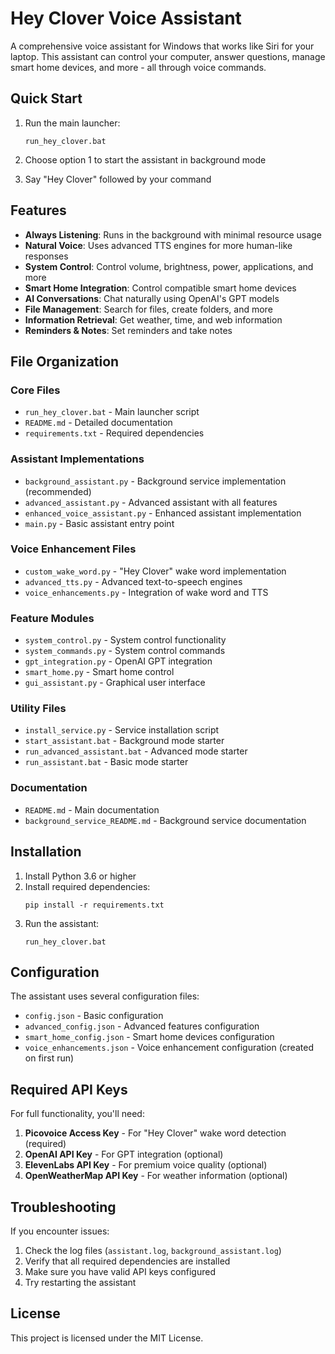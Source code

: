 # Hey Clover Voice Assistant

A comprehensive voice assistant for Windows that works like Siri for your laptop. This assistant can control your computer, answer questions, manage smart home devices, and more - all through voice commands.

## Quick Start

1. Run the main launcher:
   ```
   run_hey_clover.bat
   ```

2. Choose option 1 to start the assistant in background mode

3. Say "Hey Clover" followed by your command

## Features

- **Always Listening**: Runs in the background with minimal resource usage
- **Natural Voice**: Uses advanced TTS engines for more human-like responses
- **System Control**: Control volume, brightness, power, applications, and more
- **Smart Home Integration**: Control compatible smart home devices
- **AI Conversations**: Chat naturally using OpenAI's GPT models
- **File Management**: Search for files, create folders, and more
- **Information Retrieval**: Get weather, time, and web information
- **Reminders & Notes**: Set reminders and take notes

## File Organization

### Core Files
- `run_hey_clover.bat` - Main launcher script
- `README.md` - Detailed documentation
- `requirements.txt` - Required dependencies

### Assistant Implementations
- `background_assistant.py` - Background service implementation (recommended)
- `advanced_assistant.py` - Advanced assistant with all features
- `enhanced_voice_assistant.py` - Enhanced assistant implementation
- `main.py` - Basic assistant entry point

### Voice Enhancement Files
- `custom_wake_word.py` - "Hey Clover" wake word implementation
- `advanced_tts.py` - Advanced text-to-speech engines
- `voice_enhancements.py` - Integration of wake word and TTS

### Feature Modules
- `system_control.py` - System control functionality
- `system_commands.py` - System control commands
- `gpt_integration.py` - OpenAI GPT integration
- `smart_home.py` - Smart home control
- `gui_assistant.py` - Graphical user interface

### Utility Files
- `install_service.py` - Service installation script
- `start_assistant.bat` - Background mode starter
- `run_advanced_assistant.bat` - Advanced mode starter
- `run_assistant.bat` - Basic mode starter

### Documentation
- `README.md` - Main documentation
- `background_service_README.md` - Background service documentation

## Installation

1. Install Python 3.6 or higher
2. Install required dependencies:
   ```
   pip install -r requirements.txt
   ```
3. Run the assistant:
   ```
   run_hey_clover.bat
   ```

## Configuration

The assistant uses several configuration files:
- `config.json` - Basic configuration
- `advanced_config.json` - Advanced features configuration
- `smart_home_config.json` - Smart home devices configuration
- `voice_enhancements.json` - Voice enhancement configuration (created on first run)

## Required API Keys

For full functionality, you'll need:
1. **Picovoice Access Key** - For "Hey Clover" wake word detection (required)
2. **OpenAI API Key** - For GPT integration (optional)
3. **ElevenLabs API Key** - For premium voice quality (optional)
4. **OpenWeatherMap API Key** - For weather information (optional)

## Troubleshooting

If you encounter issues:
1. Check the log files (`assistant.log`, `background_assistant.log`)
2. Verify that all required dependencies are installed
3. Make sure you have valid API keys configured
4. Try restarting the assistant

## License

This project is licensed under the MIT License.
